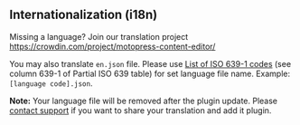 Internationalization (i18n)
---------------------------

Missing a language? Join our translation project https://crowdin.com/project/motopress-content-editor/


You may also translate `en.json` file.
Please use [List of ISO 639-1 codes](http://en.wikipedia.org/wiki/List_of_ISO_639-1_codes) (see column 639-1 of Partial ISO 639 table) for set language file name.
Example: `[language code].json`.

**Note:** Your language file will be removed after the plugin update.
Please [contact support](http://www.getmotopress.com/contacts/) if you want to share your translation and add it plugin.